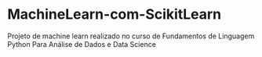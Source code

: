 # MachineLearn-com-ScikitLearn
Projeto de machine learn realizado no curso de  Fundamentos de Linguagem Python Para Análise de Dados e Data Science
